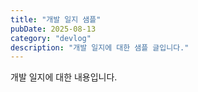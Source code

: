 ```yaml
---
title: "개발 일지 샘플"
pubDate: 2025-08-13
category: "devlog"
description: "개발 일지에 대한 샘플 글입니다."
---
```

개발 일지에 대한 내용입니다.